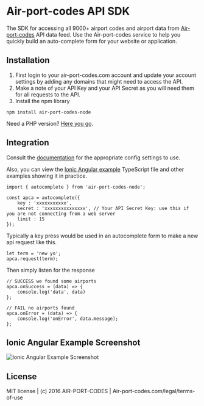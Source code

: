 # Air-port-codes API SDK

The SDK for accessing all 9000+ airport codes and airport data from [Air-port-codes](https://www.air-port-codes.com) API data feed. Use the Air-port-codes service to help you quickly build an auto-complete form for your website or application.

## Installation

1. First login to your air-port-codes.com account and update your account settings by adding any domains that might need to access the API. 
2. Make a note of your API Key and your API Secret as you will need them for all requests to the API.
3. Install the npm library

```
npm install air-port-codes-node
```

Need a PHP version? [Here you go](https://github.com/airportcodes/API-SDK/tree/master/php).

## Integration
Consult the [documentation](https://www.air-port-codes.com/airport-codes-api/overview/) for the appropriate config settings to use.

Also, you can view the [Ionic Angular example](https://github.com/airportcodes/API-SDK/tree/master/javascript/examples) TypeScript file and other examples showing it in practice.
```
import { autocomplete } from 'air-port-codes-node';

const apca = autocomplete({
	key : 'xxxxxxxxxxx', 
	secret : 'xxxxxxxxxxxxxxx', // Your API Secret Key: use this if you are not connecting from a web server
	limit : 15
});
```

Typically a key press would be used in an autocomplete form to make a new api request like this.
```
let term = 'new yo';
apca.request(term);
```

Then simply listen for the response
```
// SUCCESS we found some airports
apca.onSuccess = (data) => {
    console.log('data', data)
};

// FAIL no airports found
apca.onError = (data) => {
    console.log('onError', data.message);
};
```

## Ionic Angular Example Screenshot
![Ionic Angular Example Screenshot](https://github.com/airportcodes/API-SDK/blob/master/javascript/examples/ionic-angular-autocomplete.png?raw=true)


## License

MIT license | (c) 2016 AIR-PORT-CODES | Air-port-codes.com/legal/terms-of-use